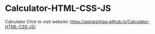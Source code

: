 # Calculator-HTML-CSS-JS
Calculator
Click to visit website: https://astraishtiaq.github.io/Calculator-HTML-CSS-JS/
